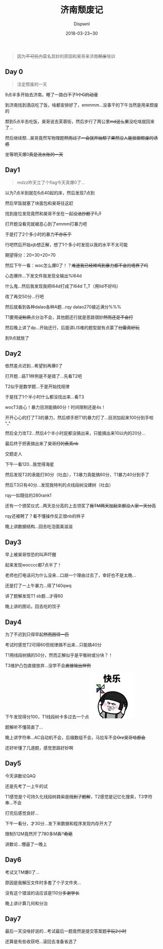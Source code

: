 ﻿---
layout:     post
title:      "济南颓废记"
date:       2018-03-23~30
author:     "Dispwnl"
header-img: "img/used/17.jpg"
catalog: true
tags:
    - 日常
---
>因为~~不可抗力~~莫名其妙的原因和昊哥来济南~~颓废~~培训

## Day 0
>注定颓废的一天

9点半多开始去济南，睡了一路~~白下了1个G的动漫~~

到济南找到酒店吃了饭，啥都安排好了，emmmm...没事干的下午当然是用来颓废的

颓到5点半去吃饭，昊哥说去芙蓉街，然后步行了两公里~~md这么累~~没吃啥就回来了...

然后继续颓...昊哥竟然写物理题~~然而过了一会就开始颓了果然没人能抵御颓废的诱惑~~

坐等明天爆0~~真是流水账的一天~~

## Day1
>mdzz昨天立了个flag今天真爆0了...

以为7点半到就在6点40起的床，然后发现7点到

然后早饭就塞了块面包和昊哥往这赶

找到座位发现竟然和昊哥不坐在一起~~没法抄题了T_T~~

打开题没看完就被恶心到了emmm打暴力吧

于是打了2个多小时的暴力~~不亦乐乎~~

行吧然后开始xjb想正解，想了1个多小时发现以我的水平不太可能

期望得分：20+30+20=70

然后下午一看：woc怎么爆0了！？~~难道我已经辣鸡到暴力都不会的境界了吗~~

心态爆炸...下发文件我发现全输出%l64d

什么鬼...然后我发现我把I64d打成了l64d T_T（用lld不好吗）

改了再交50分...行吧

然后就看到各种dalao各种A题...rqy dalao270接近满分%%%

T1要用~~淀粉质~~点分治不会，其他题还行就是思路很妙~~然而还是不会打~~

然后晚上讲了dp...开始还行，后面讲LIS难的题型就有点蒙了~~扫雷真好玩~~

到9点就放了

## Day2
依然差点迟到...希望别再爆0了

打开题...癌T1样例是不是错了...先看T2吧

T2似乎是数学题...于是开始找规律

于是找了1个半小时什么都没找出来...看T3

wocT3良心！暴力目测能搞60分！时间限制还是4s！

开开心心的打了T3的暴力，然后顺手把T1的暴力打了...目测加起来100分到手啦^_^

然后全力攻T2...然后4个半小时屁都没搞出来，只能搞出来10以内的20分...

最后终于把表搞出来了~~昊哥打的表真nb~~

交题走人

下午一看120...我觉得海星

然后发现T2的表能打80分（吐血），T3暴力真能搞60分，T1暴力40分到手了

然后T3只有40分...发现我特判的点线段树没建树（吐血）

rqy一如既往的280rank1

还有一个颁奖仪式...两天总分高的上去领奖了~~我TM两天加起来都没人家一天分高~~

rqy还被聘了？看不懂操作反正很nb的样子

晚上讲数据结构...回去吃泡面美滋滋

## Day3

早上被昊哥惊恐的叫声吓醒

起来发现wocccc都7点半了！

老师也打电话问为什么没来...口胡一个理由过去了，幸好也不是太晚...

还是打了一上午暴力...得了140qwq

讲了题解发现T1 sb题...才得60

晚上讲的图论。回去吃的饺子

## Day4

为了不迟到只得早起~~然而困得一匹~~

考试时感觉T2可得60但规律搞不出来...只能搞40分

T1用线段树搞的50分，然而正解似乎是平衡树或分块？！

T3维护凸包直接放弃...没学不会~~直接输出样例~~

下午发现得分100，T1线段树卡多过去一个点![](/img/happy.jpg)

题解听不懂简直了...

晚上讲字符串...AC自动机不会，后缀数组不会，马拉车不会~~Orz昊哥啥都会~~

还好听懂了几道题，感觉思路好妙啊

## Day5

今天讲数论QAQ

还是先考了一上午的试

T1感觉是个可持久化线段树~~其实是找到了题解~~，T2感觉是记忆化搜索，T3字符串...不会

打完后感觉良好...

下午一看分，才30分...发下来数据和程序发现内存开大了

限制512M竟然开了780多M~~真™奇葩~~

讲数论...懵逼了一晚上

## Day6

考试又TM爆0了...

原因是我解压文件时多套了个子文件夹...

没有这个错误的话应该是110分~~多谢学长~~

晚上讲计算几何和分治

## Day7
最后一天没啥好说的...考试最后一题竟然是提交答案题~~手玩2小时~~

还算是有些收获吧...滚回去准备省选了
